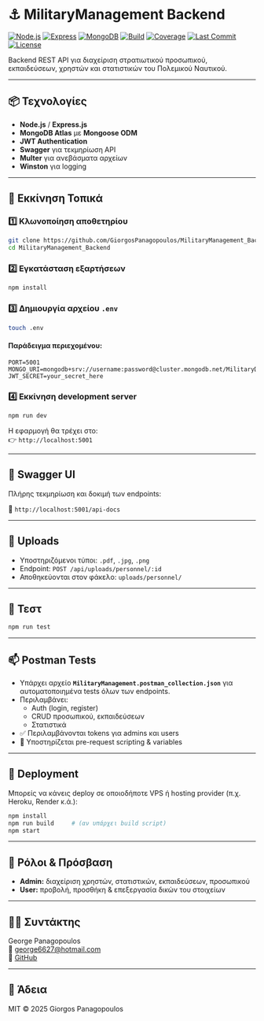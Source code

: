 # ⚓ MilitaryManagement Backend

[![Node.js](https://img.shields.io/badge/Node.js-18.x-brightgreen.svg)](https://nodejs.org/)
[![Express](https://img.shields.io/badge/Express-Framework-blue.svg)](https://expressjs.com/)
[![MongoDB](https://img.shields.io/badge/MongoDB-Atlas-green.svg)](https://www.mongodb.com/)
[![Build](https://img.shields.io/badge/Build-Passing-success.svg)]()
[![Coverage](https://img.shields.io/badge/Coverage-100%25-brightgreen.svg)]()
[![Last Commit](https://img.shields.io/github/last-commit/GiorgosPanagopoulos/MilitaryManagement_Backend.svg)]()
[![License](https://img.shields.io/badge/license-MIT-blue.svg)](LICENSE)

Backend REST API για διαχείριση στρατιωτικού προσωπικού, εκπαιδεύσεων, χρηστών και στατιστικών του Πολεμικού Ναυτικού.

---

## 📦 Τεχνολογίες

- **Node.js** / **Express.js**
- **MongoDB Atlas** με **Mongoose ODM**
- **JWT Authentication**
- **Swagger** για τεκμηρίωση API
- **Multer** για ανεβάσματα αρχείων
- **Winston** για logging

---

## 🚀 Εκκίνηση Τοπικά

### 1️⃣ Κλωνοποίηση αποθετηρίου

```bash
git clone https://github.com/GiorgosPanagopoulos/MilitaryManagement_Backend.git
cd MilitaryManagement_Backend
```

### 2️⃣ Εγκατάσταση εξαρτήσεων

```bash
npm install
```

### 3️⃣ Δημιουργία αρχείου `.env`

```bash
touch .env
```

#### Παράδειγμα περιεχομένου:

```env
PORT=5001
MONGO_URI=mongodb+srv://username:password@cluster.mongodb.net/MilitaryDB
JWT_SECRET=your_secret_here
```

### 4️⃣ Εκκίνηση development server

```bash
npm run dev
```

Η εφαρμογή θα τρέχει στο:  
👉 `http://localhost:5001`

---


## 📡 Swagger UI

Πλήρης τεκμηρίωση και δοκιμή των endpoints:

📍 `http://localhost:5001/api-docs`

---

## 📁 Uploads

- Υποστηριζόμενοι τύποι: `.pdf`, `.jpg`, `.png`
- Endpoint: `POST /api/uploads/personnel/:id`
- Αποθηκεύονται στον φάκελο: `uploads/personnel/`

---

## 🧪 Τεστ

```bash
npm run test
```

---

## 📫 Postman Tests

- Υπάρχει αρχείο **`MilitaryManagement.postman_collection.json`** για αυτοματοποιημένα tests όλων των endpoints.
- Περιλαμβάνει:
  - Auth (login, register)
  - CRUD προσωπικού, εκπαιδεύσεων
  - Στατιστικά
- ✅ Περιλαμβάνονται tokens για admins και users
- 🔁 Υποστηρίζεται pre-request scripting & variables

---

## 🚀 Deployment

Μπορείς να κάνεις deploy σε οποιοδήποτε VPS ή hosting provider (π.χ. Heroku, Render κ.ά.):

```bash
npm install
npm run build     # (αν υπάρχει build script)
npm start
```

---

## 🔐 Ρόλοι & Πρόσβαση

- **Admin:** διαχείριση χρηστών, στατιστικών, εκπαιδεύσεων, προσωπικού
- **User:** προβολή, προσθήκη & επεξεργασία δικών του στοιχείων

---

## 👨‍💻 Συντάκτης

George Panagopoulos  
📧 george6627@hotmail.com  
🔗 [GitHub](https://github.com/GiorgosPanagopoulos)

---

## 📄 Άδεια

MIT © 2025 Giorgos Panagopoulos